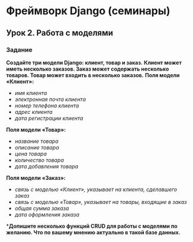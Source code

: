 # Фреймворк Django (семинары)

## Урок 2. Работа с моделями

### Задание

**Создайте три модели Django: клиент, товар и заказ.**
**Клиент может иметь несколько заказов. Заказ может содержать несколько товаров. Товар может входить в несколько
заказов.**
**Поля модели «Клиент»:**
- _имя клиента_
- _электронная почта клиента_
- _номер телефона клиента_
- _адрес клиента_
- _дата регистрации клиента_

**Поля модели «Товар»:**
- _название товара_
- _описание товара_
- _цена товара_
- _количество товара_
- _дата добавления товара_

**Поля модели «Заказ»:**
- _связь с моделью «Клиент», указывает на клиента, сделавшего заказ_
- _связь с моделью «Товар», указывает на товары, входящие в заказ_
- _общая сумма заказа_
- _дата оформления заказа_



***Допишите несколько функций CRUD для работы с моделями по желанию. Что по вашему мнению актуально в такой
базе данных.**